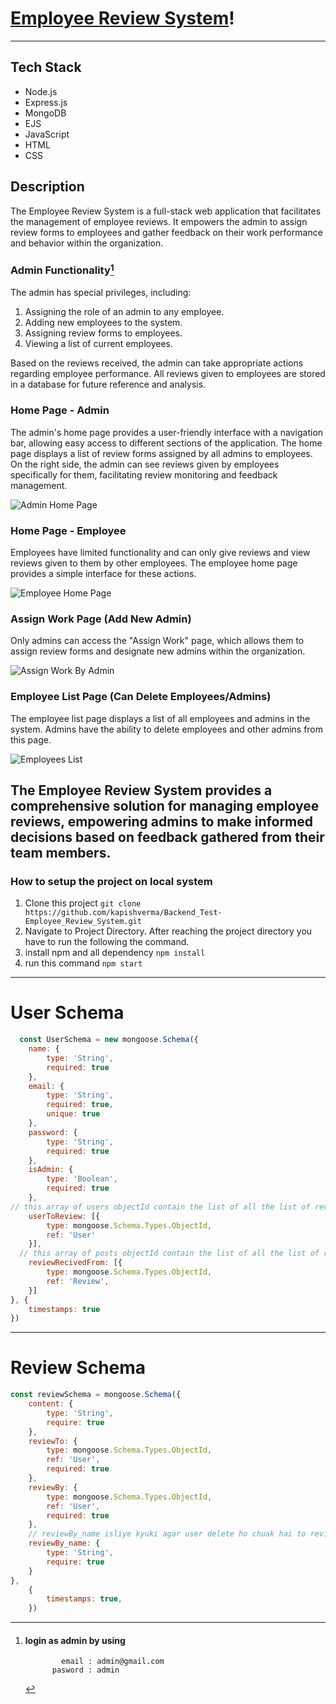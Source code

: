 # [Employee Review System](http://13.53.206.113:7000)!

---

## Tech Stack

- Node.js
- Express.js
- MongoDB
- EJS
- JavaScript
- HTML
- CSS

## Description

The Employee Review System is a full-stack web application that facilitates the management of employee reviews. It empowers the admin to assign review forms to employees and gather feedback on their work performance and behavior within the organization.

### Admin Functionality[^1]

[^1]: #### login as admin by using
                email : admin@gmail.com
              pasword : admin

The admin has special privileges, including:

1. Assigning the role of an admin to any employee.
2. Adding new employees to the system.
3. Assigning review forms to employees.
4. Viewing a list of current employees.

Based on the reviews received, the admin can take appropriate actions regarding employee performance. All reviews given to employees are stored in a database for future reference and analysis.

### Home Page - Admin

The admin's home page provides a user-friendly interface with a navigation bar, allowing easy access to different sections of the application. The home page displays a list of review forms assigned by all admins to employees. On the right side, the admin can see reviews given by employees specifically for them, facilitating review monitoring and feedback management.

![Admin Home Page](./assets/images/home.png)

### Home Page - Employee

Employees have limited functionality and can only give reviews and view reviews given to them by other employees. The employee home page provides a simple interface for these actions.

![Employee Home Page](./assets/images/employeeHomePage.png)

### Assign Work Page (Add New Admin)

Only admins can access the "Assign Work" page, which allows them to assign review forms and designate new admins within the organization.

![Assign Work By Admin](./assets/images/assignWork.png)

### Employee List Page (Can Delete Employees/Admins)

The employee list page displays a list of all employees and admins in the system. Admins have the ability to delete employees and other admins from this page.

![Employees List](./assets/images/employeesList.png)

The Employee Review System provides a comprehensive solution for managing employee reviews, empowering admins to make informed decisions based on feedback gathered from their team members.
---

### How to setup the project on local system

  1. Clone this project
     `git clone https://github.com/kapishverma/Backend_Test-Employee_Review_System.git`
  2. Navigate to Project Directory.
      After reaching the project directory you have to run the following the command.
  3. install npm and all dependency `npm install`
  4. run this command `npm start`
---
  # User Schema

```javascript
  const UserSchema = new mongoose.Schema({
    name: {
        type: 'String',
        required: true
    },
    email: {
        type: 'String',
        required: true,
        unique: true
    },
    password: {
        type: 'String',
        required: true
    },
    isAdmin: {
        type: 'Boolean',
        required: true
    },
// this array of users objectId contain the list of all the list of review forms assigned
    userToReview: [{
        type: mongoose.Schema.Types.ObjectId,
        ref: 'User'
    }],
  // this array of posts objectId contain the list of all the list of reviews given to the current user  
    reviewRecivedFrom: [{
        type: mongoose.Schema.Types.ObjectId,
        ref: 'Review',
    }]
}, {
    timestamps: true
})
   ```
   ---
# Review Schema

```javascript
const reviewSchema = mongoose.Schema({
    content: {
        type: 'String',
        require: true
    },
    reviewTo: {
        type: mongoose.Schema.Types.ObjectId,
        ref: 'User',
        required: true
    },
    reviewBy: {
        type: mongoose.Schema.Types.ObjectId,
        ref: 'User',
        required: true
    },
    // reviewBy_name isliye kyuki agar user delete ho chuak hai to review bhi nahi rhega
    reviewBy_name: {
        type: 'String',
        require: true
    }
},
    {
        timestamps: true,
    })
```

